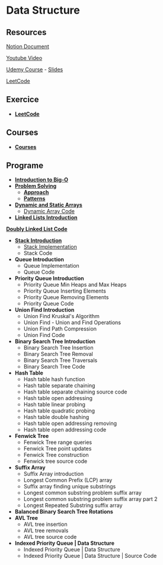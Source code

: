 # Data Structure

## Resources
[Notion Document](https://www.notion.so/Data-Structure-2521bcd19f56804fb107cc70220d46c3?source=copy_link)

[Youtube Video](https://www.youtube.com/watch?v=RBSGKlAvoiM)

[Udemy Course](https://www.udemy.com/course/js-algorithms-and-data-structures-masterclass/)
    - [Slides](https://cs.slides.com/colt_steele)

[LeetCode](https://leetcode.com/u/RoBoCRR/)

## Exercice
- [**LeetCode**](/Exercice/)

## Courses
- [**Courses**](/Courses/)

## Programe

- [**Introduction to Big-O**](/Courses/BigONotation/)
- [**Problem Solving**](/Courses/ProblemSolving/)
    - [**Approach**](/Courses/ProblemSolving/Approach/)
    - [**Patterns**](/Courses/ProblemSolving/Patterns/)
- [**Dynamic and Static Arrays**](/Courses/Static&DynamicArray/)
    - [Dynamic Array Code](/Courses/Static&DynamicArray/source.java)
- [**Linked Lists Introduction**](/Courses/LinkedList/)

[**Doubly Linked List Code**](/Courses/LinkedList/source.java)

- [**Stack Introduction**](/Courses/Stack/)
    - [Stack Implementation](/Courses/Stack/problem.ts)
    - Stack Code
- **Queue Introduction**
    - Queue Implementation
    - Queue Code
- **Priority Queue Introduction**
    - Priority Queue Min Heaps and Max Heaps
    - Priority Queue Inserting Elements
    - Priority Queue Removing Elements
    - Priority Queue Code
- **Union Find Introduction**
    - Union Find Kruskal's Algorithm
    - Union Find - Union and Find Operations
    - Union Find Path Compression
    - Union Find Code
- **Binary Search Tree Introduction**
    - Binary Search Tree Insertion
    - Binary Search Tree Removal
    - Binary Search Tree Traversals
    - Binary Search Tree Code
- **Hash Table**
    - Hash table hash function
    - Hash table separate chaining
    - Hash table separate chaining source code
    - Hash table open addressing
    - Hash table linear probing
    - Hash table quadratic probing
    - Hash table double hashing
    - Hash table open addressing removing
    - Hash table open addressing code
- **Fenwick Tree**
    - Fenwick Tree range queries
    - Fenwick Tree point updates
    - Fenwick Tree construction
    - Fenwick tree source code
- **Suffix Array**
    - Suffix Array introduction
    - Longest Common Prefix (LCP) array
    - Suffix array finding unique substrings
    - Longest common substring problem suffix array
    - Longest common substring problem suffix array part 2
    - Longest Repeated Substring suffix array
- **Balanced Binary Search Tree Rotations**
- **AVL Tree**
    - AVL tree insertion
    - AVL tree removals
    - AVL tree source code
- **Indexed Priority Queue | Data Structure**
    - Indexed Priority Queue | Data Structure
    - Indexed Priority Queue | Data Structure | Source Code